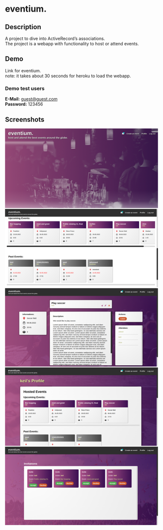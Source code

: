 # eventium.

## Description
A project to dive into ActiveRecord’s associations.<br/>
The project is a webapp with functionality to host or attend events.

## Demo
Link for eventium. <br/>
note: it takes about 30 seconds for heroku to load the webapp.

### Demo test users
<strong>E-Mail:</strong> guest@guest.com<br/>
<strong>Password:</strong> 123456

## Screenshots
<img src='preview_imgs/ev1.png'>
<img src='preview_imgs/ev2.png'>
<img src='preview_imgs/ev3.png'>
<img src='preview_imgs/ev4.png'>
<img src='preview_imgs/ev5.png'>
